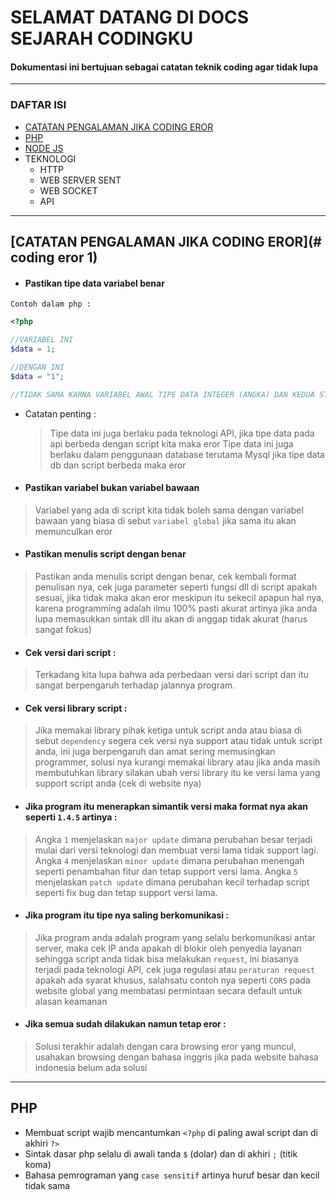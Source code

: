 # SELAMAT DATANG DI DOCS SEJARAH CODINGKU
#### Dokumentasi ini bertujuan sebagai catatan teknik coding agar tidak lupa  
---
### DAFTAR ISI
* [CATATAN PENGALAMAN JIKA CODING EROR](#coding-eror-1)
* [PHP](#PHP-1)  
* [NODE JS](#NODEJS-1)
* TEKNOLOGI
  * HTTP
  * WEB SERVER SENT
  * WEB SOCKET
  * API
---  

## [CATATAN PENGALAMAN JIKA CODING EROR](# coding eror 1)
 *  #### Pastikan tipe data variabel benar

 ```
 Contoh dalam php :
 ```
 ```php
 <?php
 
 //VARIABEL INI
 $data = 1;
 
 //DENGAN INI
 $data = "1";
 
 //TIDAK SAMA KARNA VARIABEL AWAL TIPE DATA INTEGER (ANGKA) DAN KEDUA STRING (DENGAN KUTIP)
  ```
  * Catatan penting :
    > Tipe data ini juga berlaku pada teknologi API, jika tipe data pada api berbeda dengan script kita maka eror
    > Tipe data ini juga berlaku dalam penggunaan database terutama Mysql jika tipe data db dan script berbeda maka eror
    
 * #### Pastikan variabel bukan variabel bawaan
 >Variabel yang ada di script kita tidak boleh sama dengan variabel bawaan yang biasa di sebut `variabel global`
 >jika sama itu akan memunculkan eror

 * #### Pastikan menulis script dengan benar
 >Pastikan anda menulis script dengan benar, cek kembali format penulisan nya, cek juga parameter seperti fungsi dll di script apakah
 >sesuai, jika tidak maka akan eror meskipun itu sekecil apapun hal nya, karena programming adalah ilmu 100% pasti akurat
 >artinya jika anda lupa memasukkan sintak dll itu akan di anggap tidak akurat (harus sangat fokus)
 
 * #### Cek versi dari script :
 >Terkadang kita lupa bahwa ada perbedaan versi dari script dan itu sangat berpengaruh terhadap jalannya program.

 * #### Cek versi library script :
 >Jika memakai library pihak ketiga untuk script anda atau biasa di sebut `dependency` segera cek versi nya support atau tidak
 >untuk script anda, ini juga berpengaruh dan amat sering memusingkan programmer, solusi nya kurangi memakai library atau jika
 >anda masih membutuhkan library silakan ubah versi library itu ke versi lama yang support script anda (cek di website nya)
 
 * #### Jika program itu menerapkan simantik versi maka format nya akan seperti `1.4.5` artinya :
 >Angka `1` menjelaskan `major update` dimana perubahan besar terjadi mulai dari versi teknologi dan membuat versi lama tidak support lagi.
 >Angka `4` menjelaskan `minor update` dimana perubahan menengah seperti penambahan fitur dan tetap support versi lama.
 >Angka `5` menjelaskan `patch update` dimana perubahan kecil terhadap script seperti fix bug dan tetap support versi lama.
 
 * #### Jika program itu tipe nya saling berkomunikasi :
 > Jika program anda adalah program yang selalu berkomunikasi antar server, maka cek IP anda apakah di blokir oleh penyedia layanan
 > sehingga script anda tidak bisa melakukan `request`, ini biasanya terjadi pada teknologi API, cek juga regulasi atau `peraturan request`
 > apakah ada syarat khusus, salahsatu contoh nya seperti `CORS` pada website global yang membatasi permintaan secara default untuk alasan keamanan 
 
 * #### Jika semua sudah dilakukan namun tetap eror :
 > Solusi terakhir adalah dengan cara browsing eror yang muncul, usahakan browsing dengan bahasa inggris jika pada website bahasa indonesia belum ada solusi
 
---
  
## PHP
 - Membuat script wajib mencantumkan `<?php` di paling awal script dan di akhiri `?>`
 - Sintak dasar php selalu di awali tanda `$` (dolar) dan di akhiri `;` (titik koma)
 - Bahasa pemrograman yang `case sensitif` artinya huruf besar dan kecil tidak sama



